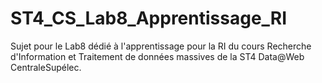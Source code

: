 # ST4_CS_Lab8_Apprentissage_RI

Sujet pour le Lab8 dédié à l'apprentissage pour la RI du cours Recherche d'Information et Traitement de données massives de la ST4 Data@Web CentraleSupélec.
